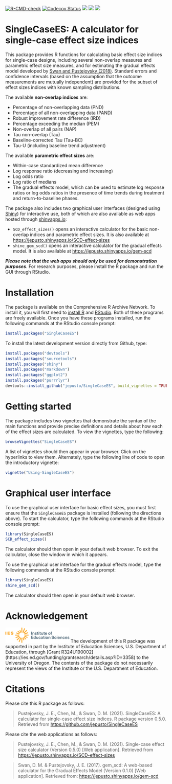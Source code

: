 <!-- badges: start -->

[![R-CMD-check](https://github.com/jepusto/SingleCaseES/workflows/R-CMD-check/badge.svg)](https://github.com/jepusto/SingleCaseES/actions)
[![Codecov
Status](https://codecov.io/gh/jepusto/SingleCaseES/branch/master/graph/badge.svg)](https://codecov.io/gh/jepusto/SingleCaseES?branch=master)
[![](http://www.r-pkg.org/badges/version/SingleCaseES)](https://CRAN.R-project.org/package=SingleCaseES)
[![](http://cranlogs.r-pkg.org/badges/grand-total/SingleCaseES)](https://CRAN.R-project.org/package=SingleCaseES)
[![](http://cranlogs.r-pkg.org/badges/last-month/SingleCaseES)](https://CRAN.R-project.org/package=SingleCaseES)
<!-- badges: end -->

# SingleCaseES: A calculator for single-case effect size indices

This package provides R functions for calculating basic effect size
indices for single-case designs, including several non-overlap measures
and parametric effect size measures, and for estimating the gradual
effects model developed by [Swan and Pustejovsky
(2018)](https://doi.org/10.1080/00273171.2018.1466681). Standard errors
and confidence intervals (based on the assumption that the outcome
measurements are mutually independent) are provided for the subset of
effect sizes indices with known sampling distributions.

The available **non-overlap indices** are:

-   Percentage of non-overlapping data (PND)
-   Percentage of all non-overlapping data (PAND)
-   Robust improvement rate difference (IRD)
-   Percentage exceeding the median (PEM)
-   Non-overlap of all pairs (NAP)
-   Tau non-overlap (Tau)
-   Baseline-corrected Tau (Tau-BC)
-   Tau-U (including baseline trend adjustment)

The available **parametric effect sizes** are:

-   Within-case standardized mean difference
-   Log response ratio (decreasing and increasing)
-   Log odds ratio
-   Log ratio of medians
-   The gradual effects model, which can be used to estimate log
    response ratios or log odds ratios in the presence of time trends
    during treatment and return-to-baseline phases.

The package also includes two graphical user interfaces (designed using
[Shiny](https://shiny.rstudio.com/)) for interactive use, both of which
are also available as web apps hosted through
[shinyapps.io](https://www.shinyapps.io/):

-   `SCD_effect_sizes()` opens an interactive calculator for the basic
    non-overlap indices and parametric effect sizes. It is also
    available at <https://jepusto.shinyapps.io/SCD-effect-sizes>
-   `shine_gem_scd()` opens an interactive calculator for the gradual
    effects model. It is also available at
    <https://jepusto.shinyapps.io/gem-scd>

***Please note that the web apps should only be used for demonstration
purposes***. For research purposes, please install the R package and run
the GUI through RStudio.

# Installation

The package is available on the Comprehensive R Archive Network. To
install it, you will first need to [install
R](http://cran.r-project.org/) and
[RStudio](http://www.rstudio.com/products/rstudio/download/). Both of
these programs are freely available. Once you have these programs
installed, run the following commands at the RStudio console prompt:

``` r
install.packages("SingleCaseES")
```

To install the latest development version directly from Github, type:

``` r
install.packages("devtools")
install.packages("sourcetools")
install.packages("shiny")
install.packages("markdown")
install.packages("ggplot2")
install.packages("purrrlyr")
devtools::install_github("jepusto/SingleCaseES", build_vignettes = TRUE, force = TRUE)
```

# Getting started

The package includes two vignettes that demonstrate the syntax of the
main functions and provide precise definitions and details about how
each of the effect sizes are calculated. To view the vignettes, type the
following:

``` r
browseVignettes("SingleCaseES")
```

A list of vignettes should then appear in your browser. Click on the
hyperlinks to view them. Alternately, type the following line of code to
open the introductory vignette:

``` r
vignette("Using-SingleCaseES")
```

# Graphical user interface

To use the graphical user interface for basic effect sizes, you must
first ensure that the `SingleCaseES` package is installed (following the
directions above). To start the calculator, type the following commands
at the RStudio console prompt:

``` r
library(SingleCaseES)
SCD_effect_sizes()
```

The calculator should then open in your default web browser. To exit the
calculator, close the window in which it appears.

To use the graphical user interface for the gradual effects model, type
the following commands at the RStudio console prompt:

``` r
library(SingleCaseES)
shine_gem_scd()
```

The calculator should then open in your default web browser.

# Acknowledgement

<img src="https://raw.githubusercontent.com/jepusto/SingleCaseES/master/images/IES_InstituteOfEducationSciences_RGB.svg" width="200px" />
The development of this R package was supported in part by the Institute
of Education Sciences, U.S. Department of Education, through [Grant
R324U190002](https://ies.ed.gov/funding/grantsearch/details.asp?ID=3358)
to the University of Oregon. The contents of the package do not
necessarily represent the views of the Institute or the U.S. Department
of Education.

# Citations

Please cite this R package as follows:

> Pustejovsky, J. E., Chen, M., & Swan, D. M. (2021). SingleCaseES: A
> calculator for single-case effect size indices. R package version
> 0.5.0. Retrieved from <https://github.com/jepusto/SingleCaseES>

Please cite the web applications as follows:

> Pustejovsky, J. E., Chen, M., & Swan, D. M. (2021). Single-case effect
> size calculator (Version 0.5.0) \[Web application\]. Retrieved from
> <https://jepusto.shinyapps.io/SCD-effect-sizes>

> Swan, D. M. & Pustejovsky, J. E. (2017). gem_scd: A web-based
> calculator for the Gradual Effects Model (Version 0.1.0) \[Web
> application\]. Retrieved from: <https://jepusto.shinyapps.io/gem-scd>
